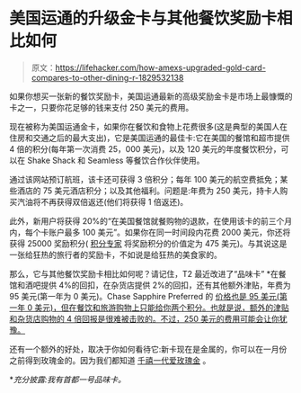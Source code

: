 # 美国运通的升级金卡与其他餐饮奖励卡相比如何

> 原文：<https://lifehacker.com/how-amexs-upgraded-gold-card-compares-to-other-dining-r-1829532138>

如果你想买一张新的餐饮奖励卡，美国运通最新的高级奖励金卡是市场上最慷慨的卡之一，只要你花足够的钱来支付 250 美元的费用。



现在被称为美国运通金卡，如果你在餐饮和食物上花费很多(这是典型的美国人在住房和交通之后的最大支出)，它是美国运通的最佳卡:它在美国的餐馆和超市提供 4 倍的积分(每年第一次消费 25，000 美元)，以及 120 美元的年度餐饮积分，可以在 Shake Shack 和 Seamless 等餐饮合作伙伴使用。

通过该网站预订航班，该卡还可获得 3 倍积分；每年 100 美元的航空费抵免；某些酒店的 75 美元酒店积分；以及其他福利。问题是:年费为 250 美元，持卡人购买汽油将不再获得双倍返还(他们将获得 1 倍返还)。

此外，新用户将获得 20%的“在美国餐馆就餐购物的退款，在使用该卡的前三个月内，每个卡账户最多 100 美元”。如果你在同一时间段内花费 2000 美元，你还将获得 25000 奖励积分( [积分专家](https://thepointsguy.com/news/amex-gold-current-offer/) 将奖励积分的价值定为 475 美元)。与其说这是一张给狂热的旅行者的奖励卡，不如说是给狂热的美食家的。

那么，它与其他餐饮奖励卡相比如何呢？请记住，T2 最近改进了“品味卡” *在餐馆和酒吧提供 4%的回扣，在杂货店提供 2%的回扣，还有其他额外津贴，年费为 95 美元(第一年为 0 美元)。Chase Sapphire Preferred 的 [价格也是 95 美元(第一年 0 美元)，但在餐饮和旅游购物上只能给你两个积分。也就是说，额外的津贴和杂货店购物的 4 倍回报是很难被击败的。不过，250 美元的费用可能会让你犹豫。](https://www.creditcards.com/credit-cards/chase-sapphire-preferred-card/?)

还有一个额外的好处，取决于你如何看待它:新卡现在是金属的，你可以在一月份之前得到玫瑰金的。因为我们都知道 [千禧一代爱玫瑰金](https://gizmodo.com/rose-gold-is-the-best-thing-thats-ever-happened-to-tech-1795141202) 。

**充分披露:我有首都一号品味卡。*